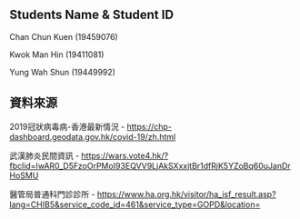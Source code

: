 Students Name & Student ID
---------------------------
Chan Chun Kuen 	(19459076)

Kwok Man Hin 	 (19411081)

Yung Wah Shun (19449992)

資料來源
---------------------------
2019冠狀病毒病-香港最新情況 - https://chp-dashboard.geodata.gov.hk/covid-19/zh.html

武漢肺炎民間資訊 - https://wars.vote4.hk/?fbclid=IwAR0_D5FzoOrPMoI93EQVV9LjAkSXxxjtBr1dfRjK5YZoBq60uJanDrHoSMU

醫管局普通科門診診所 - https://www.ha.org.hk/visitor/ha_isf_result.asp?lang=CHIB5&service_code_id=461&service_type=GOPD&location=
